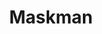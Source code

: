 ---
title: Maskman
category: paintings
series: emotion
year: 2012
image: maskman.jpg
size: 
materials: oil on canvas
---